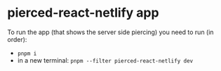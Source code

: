 # pierced-react-netlify app

To run the app (that shows the server side piercing) you need to run (in order):

- `pnpm i`
- in a new terminal: `pnpm --filter pierced-react-netlify dev`
